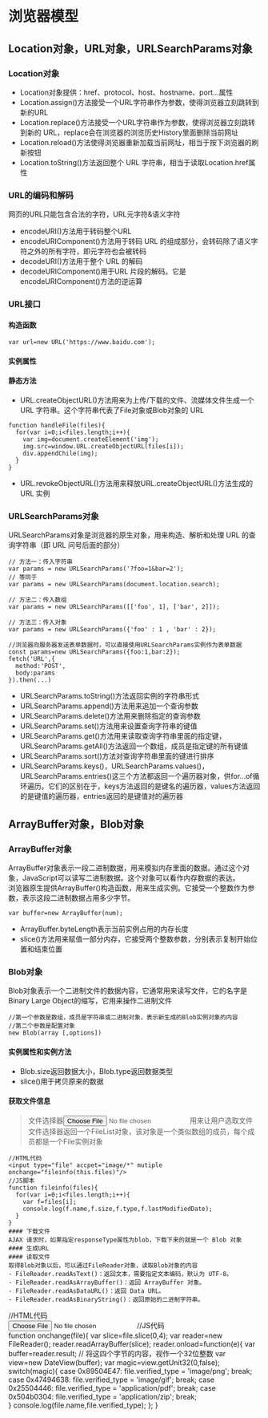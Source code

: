 # 浏览器模型  
## Location对象，URL对象，URLSearchParams对象  
### Location对象  
- Location对象提供：href、protocol、host、hostname、port...属性  
- Location.assign()方法接受一个URL字符串作为参数，使得浏览器立刻跳转到新的URL  
- Location.replace()方法接受一个URL字符串作为参数，使得浏览器立刻跳转到新的 URL，replace会在浏览器的浏览历史History里面删除当前网址   
- Location.reload()方法使得浏览器重新加载当前网址，相当于按下浏览器的刷新按钮  
- Location.toString()方法返回整个 URL 字符串，相当于读取Location.href属性  
### URL的编码和解码  
网页的URL只能包含合法的字符，URL元字符&语义字符  
- encodeURI()方法用于转码整个URL  
- encodeURIComponent()方法用于转码 URL 的组成部分，会转码除了语义字符之外的所有字符，即元字符也会被转码  
- decodeURI()方法用于整个 URL 的解码  
- decodeURIComponent()用于URL 片段的解码。它是encodeURIComponent()方法的逆运算  
### URL接口  
#### 构造函数
```
var url=new URL('https://www.baidu.com');
```
#### 实例属性  
#### 静态方法  
- URL.createObjectURL()方法用来为上传/下载的文件、流媒体文件生成一个 URL 字符串。这个字符串代表了File对象或Blob对象的 URL  
```
function handleFile(files){
  for(var i=0;i<files.length;i++){
    var img=document.createElement('img');
    img.src=window.URL.createObjectURL(files[i]);
    div.appendChile(img);
  }
}
```
- URL.revokeObjectURL()方法用来释放URL.createObjectURL()方法生成的 URL 实例  
### URLSearchParams对象  
URLSearchParams对象是浏览器的原生对象，用来构造、解析和处理 URL 的查询字符串（即 URL 问号后面的部分）  
```
// 方法一：传入字符串
var params = new URLSearchParams('?foo=1&bar=2');
// 等同于
var params = new URLSearchParams(document.location.search);

// 方法二：传入数组
var params = new URLSearchParams([['foo', 1], ['bar', 2]]);

// 方法三：传入对象
var params = new URLSearchParams({'foo' : 1 , 'bar' : 2});
```
```
//浏览器向服务器发送表单数据时，可以直接使用URLSearchParams实例作为表单数据  
const params=new URLSearchParams({foo:1,bar:2});
fetch('URL',{
  method:'POST',
  body:params
}).then(...)
```
- URLSearchParams.toString()方法返回实例的字符串形式  
- URLSearchParams.append()方法用来追加一个查询参数  
- URLSearchParams.delete()方法用来删除指定的查询参数  
- URLSearchParams.set()方法用来设置查询字符串的键值  
- URLSearchParams.get()方法用来读取查询字符串里面的指定键，URLSearchParams.getAll()方法返回一个数组，成员是指定键的所有键值  
- URLSearchParams.sort()方法对查询字符串里面的键进行排序  
- URLSearchParams.keys()，URLSearchParams.values()，URLSearchParams.entries()这三个方法都返回一个遍历器对象，供for...of循环遍历。它们的区别在于，keys方法返回的是键名的遍历器，values方法返回的是键值的遍历器，entries返回的是键值对的遍历器  
## ArrayBuffer对象，Blob对象  
### ArrayBuffer对象  
ArrayBuffer对象表示一段二进制数据，用来模拟内存里面的数据。通过这个对象，JavaScript可以读写二进制数据。这个对象可以看作内存数据的表达。  
浏览器原生提供ArrayBuffer()构造函数，用来生成实例。它接受一个整数作为参数，表示这段二进制数据占用多少字节。   
```
var buffer=new ArrayBuffer(num);
```
- ArrayBuffer.byteLength表示当前实例占用的内存长度  
- slice()方法用来赋值一部分内存，它接受两个整数参数，分别表示复制开始位置和结束位置  
### Blob对象  
Blob对象表示一个二进制文件的数据内容，它通常用来读写文件，它的名字是Binary Large Object的缩写，它用来操作二进制文件  
```
//第一个参数是数组，成员是字符串或二进制对象，表示新生成的Blob实例对象的内容
//第二个参数是配置对象 
new Blob(array [,options])
```
#### 实例属性和实例方法  
- Blob.size返回数据大小，Blob.type返回数据类型  
- slice()用于拷贝原来的数据  
#### 获取文件信息  
> 文件选择器<input type="file">用来让用户选取文件  
文件选择器返回一个FileList对象，该对象是一个类似数组的成员，每个成员都是一个File实例对象  
```
//HTML代码
<input type="file" accpet="image/*" mutiple onchange="fileinfo(this.files)"/>  
//JS脚本  
function fileinfo(files){
  for(var i=0;i<files.length;i++){
    var f=files[i];
    console.log(f.name,f.size,f.type,f.lastModifiedDate);
  }
}
#### 下载文件  
AJAX 请求时，如果指定responseType属性为blob，下载下来的就是一个 Blob 对象  
#### 生成URL  
#### 读取文件  
取得Blob对象以后，可以通过FileReader对象，读取Blob对象的内容  
- FileReader.readAsText()：返回文本，需要指定文本编码，默认为 UTF-8。  
- FileReader.readAsArrayBuffer()：返回 ArrayBuffer 对象。  
- FileReader.readAsDataURL()：返回 Data URL。  
- FileReader.readAsBinaryString()：返回原始的二进制字符串。  
```
//HTML代码  
<input type="file" onchange="typefile(this.file[0])"></input>
//JS代码  
function onchange(file){
  var slice=file.slice(0,4);
  var reader=new FileReader();
  reader.readArrayBuffer(slice);
  reader.onload=function(e){
    var buffer=reader.result;
    // 将这四个字节的内容，视作一个32位整数
    var view=new DateView(buffer);
    var magic=view.getUnit32(0,false);
    switch(magic){
      case 0x89504E47: file.verified_type = 'image/png'; break;
      case 0x47494638: file.verified_type = 'image/gif'; break;
      case 0x25504446: file.verified_type = 'application/pdf'; break;
      case 0x504b0304: file.verified_type = 'application/zip'; break;    
    }
    console.log(file.name,file.verified_type);
  };
}
```




